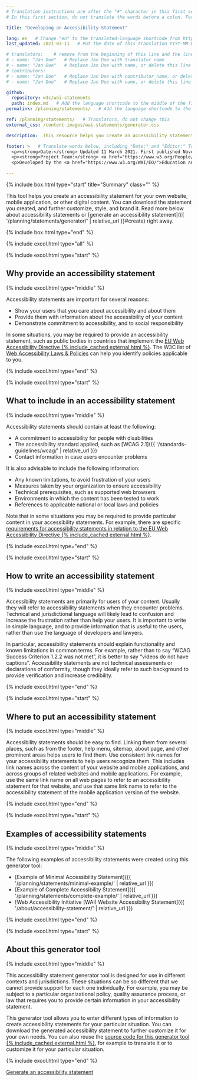 ```yaml
---
# Translation instructions are after the "#" character in this first section. They are comments that do not show up in the web page. You do not need to translate the instructions after #.
# In this first section, do not translate the words before a colon. For example, do not translate "title:". Do translate the text after "title:".

title: "Developing an Accessibility Statement"

lang: en   # Change "en" to the translated-language shortcode from https://www.iana.org/assignments/language-subtag-registry/language-subtag-registry
last_updated: 2021-03-11   # Put the date of this translation YYYY-MM-DD (with month in the middle)

# translators:    # remove from the beginning of this line and the lines below: "# " (the hash sign and the space)
# - name: "Jan Doe"   # Replace Jan Doe with translator name
# - name: "Jan Doe"   # Replace Jan Doe with name, or delete this line if not multiple translators
# contributors:
# - name: "Jan Doe"   # Replace Jan Doe with contributor name, or delete this line if none
# - name: "Jan Doe"   # Replace Jan Doe with name, or delete this line if not multiple contributors

github:
  repository: w3c/wai-statements
  path: index.md   # Add the language shortcode to the middle of the filename, for example: index.fr.md
permalink: /planning/statements/   # Add the language shortcode to the end, with no slash at end, for example: /planning/statements/fr

ref: /planning/statements/   # Translators, do not change this
external_css: /content-images/wai-statements/generator.css

description:  This resource helps you create an accessibility statement for your own website, mobile application, or other digital content.   # translate the description

footer: >   # Translate words below, including "Date:" and "Editor:" Translate the Working Group name. Leave the Working Group acronym in English. Do *not* change the dates in the footer below.
  <p><strong>Date:</strong> Updated 11 March 2021. First published November 2018. <a href="../changelog/">Changelog</a>.</p>
  <p><strong>Project Team:</strong> <a href="https://www.w3.org/People/shadi">Shadi Abou-Zahra</a>, Eric Velleman, Sanne Eendebak, Roel Antonisse, and Bas de Bruin. <a href="../acknowledgements/">Acknowledgements</a>.</p>
  <p>Developed by the <a href="https://www.w3.org/WAI/EO/">Education and Outreach Working Group (EOWG)</a>. Developed as part of the <a href="https://www.w3.org/WAI/Tools/">WAI-Tools project</a>, co-funded by the European Commission.</p>

---
```


{% include box.html type="start" title="Summary" class="" %}

This tool helps you create an accessibility statement for your own website, mobile application, or other digital content. You can download the statement you created, and further customize, style, and brand it. Read more below about accessibility statements or [generate an accessibility statement]({{ '/planning/statements/generator/' | relative_url }}#create) right away.

{% include box.html type="end" %}

{% include excol.html type="all" %}

{% include excol.html type="start" %}

## Why provide an accessibility statement

{% include excol.html type="middle" %}

Accessibility statements are important for several reasons:

* Show your users that you care about accessibility and about them
* Provide them with information about the accessibility of your content
* Demonstrate commitment to accessibility, and to social responsibility

In some situations, you may be required to provide an accessibility statement, such as public bodies in countries that implement the [EU Web Accessibility Directive {% include_cached external.html %}](https://eur-lex.europa.eu/eli/dir/2016/2102/oj). The W3C list of [Web Accessibility Laws &amp; Policies](https://www.w3.org/WAI/policies/) can help you identify policies applicable to you.

{% include excol.html type="end" %}

{% include excol.html type="start" %}

## What to include in an accessibility statement

{% include excol.html type="middle" %}

Accessibility statements should contain at least the following:

* A commitment to accessibility for people with disabilities
* The accessibility standard applied, such as [WCAG 2.1]({{ '/standards-guidelines/wcag/' | relative_url }})
* Contact information in case users encounter problems

It is also advisable to include the following information:

* Any known limitations, to avoid frustration of your users
* Measures taken by your organization to ensure accessibility
* Technical prerequisites, such as supported web browsers
* Environments in which the content has been tested to work
* References to applicable national or local laws and policies

Note that in some situations you may be required to provide particular content in your accessibility statements. For example, there are specific [requirements for accessibility statements in relation to the EU Web Accessibility Directive {% include_cached external.html %}](https://eur-lex.europa.eu/eli/dec_impl/2018/1523/oj).

{% include excol.html type="end" %}

{% include excol.html type="start" %}

## How to write an accessibility statement

{% include excol.html type="middle" %}

Accessibility statements are primarily for users of your content. Usually they will refer to accessibility statements when they encounter problems. Technical and jurisdictional language will likely lead to confusion and increase the frustration rather than help your users. It is important to write in simple language, and to provide information that is useful to the users, rather than use the language of developers and lawyers.

In particular, accessibility statements should explain functionality and known limitations in common terms. For example, rather than to say “WCAG Success Criterion 1.2.2 was not met”, it is better to say “videos do not have captions”. Accessibility statements are not technical assessments or declarations of conformity, though they ideally refer to such background to provide verification and increase credibility.

{% include excol.html type="end" %}

{% include excol.html type="start" %}

## Where to put an accessibility statement

{% include excol.html type="middle" %}

Accessibility statements should be easy to find. Linking them from several places, such as from the footer, help menu, sitemap, about page, and other prominent areas helps users to find them. Use consistent link names for your accessibility statements to help users recognize them. This includes link names across the content of your website and mobile applications, and across groups of related websites and mobile applications. For example, use the same link name on all web pages to refer to an accessibility statement for that website, and use that same link name to refer to the accessibility statement of the mobile application version of the website.

{% include excol.html type="end" %}

{% include excol.html type="start" %}

## Examples of accessibility statements

{% include excol.html type="middle" %}

The following examples of accessibility statements were created using this generator tool:

* [Example of Minimal Accessibility Statement]({{ '/planning/statements/minimal-example/' | relative_url }})
* [Example of Complete Accessibility Statement]({{ '/planning/statements/complete-example/' | relative_url }})
* [Web Accessibility Initiative (WAI) Website Accessibility Statement]({{ '/about/accessibility-statement/' | relative_url }})

{% include excol.html type="end" %}

{% include excol.html type="start" %}

## About this generator tool

{% include excol.html type="middle" %}

This accessibility statement generator tool is designed for use in different contexts and jurisdictions. These situations can be so different that we cannot provide support for each one individually. For example, you may be subject to a particular organizational policy, quality assurance process, or law that requires you to provide certain information in your accessibility statement.

This generator tool allows you to enter different types of information to create accessibility statements for your particular situation. You can download the generated accessibility statement to further customize it for your own needs. You can also reuse the [source code for this generator tool {% include_cached external.html %}](https://github.com/w3c/wai-statements), for example to translate it or to customize it for your particular situation.

{% include excol.html type="end" %}

<a href="{{ '/planning/statements/generator/' | relative_url }}#create" class="button" style="margin-top: 2rem;">Generate an accessibility statement</a>
